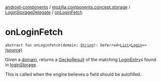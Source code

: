 [android-components](../../index.md) / [mozilla.components.concept.storage](../index.md) / [LoginStorageDelegate](index.md) / [onLoginFetch](./on-login-fetch.md)

# onLoginFetch

`abstract fun onLoginFetch(domain: `[`String`](https://kotlinlang.org/api/latest/jvm/stdlib/kotlin/-string/index.html)`): Deferred<`[`List`](https://kotlinlang.org/api/latest/jvm/stdlib/kotlin.collections/-list/index.html)`<`[`Login`](../-login/index.md)`>>` [(source)](https://github.com/mozilla-mobile/android-components/blob/master/components/concept/storage/src/main/java/mozilla/components/concept/storage/LoginsStorage.kt#L268)

Given a [domain](on-login-fetch.md#mozilla.components.concept.storage.LoginStorageDelegate$onLoginFetch(kotlin.String)/domain), returns a [GeckoResult](#) of the matching [LoginEntry](#)s found in
[loginStorage](#).

This is called when the engine believes a field should be autofilled.

